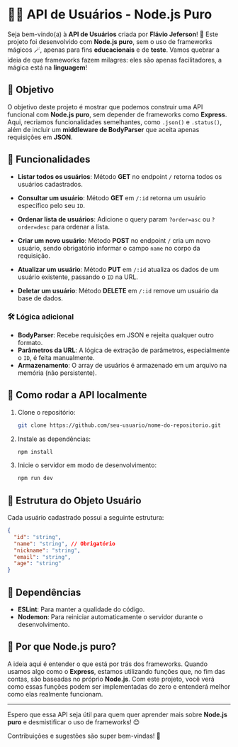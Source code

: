 # 🧑‍💻 API de Usuários - Node.js Puro

Seja bem-vindo(a) à **API de Usuários** criada por **Flávio Jeferson**! 🚀
Este projeto foi desenvolvido com **Node.js puro**, sem o uso de frameworks mágicos 🪄, apenas para fins **educacionais** e de **teste**. Vamos quebrar a ideia de que frameworks fazem milagres: eles são apenas facilitadores, a mágica está na **linguagem**!

## 🎯 Objetivo

O objetivo deste projeto é mostrar que podemos construir uma API funcional com **Node.js puro**, sem depender de frameworks como **Express**. Aqui, recriamos funcionalidades semelhantes, como `.json()` e `.status()`, além de incluir um **middleware de BodyParser** que aceita apenas requisições em **JSON**.

## 🔧 Funcionalidades

- **Listar todos os usuários**:
  Método **GET** no endpoint `/` retorna todos os usuários cadastrados.

- **Consultar um usuário**:
  Método **GET** em `/:id` retorna um usuário específico pelo seu `ID`.

- **Ordenar lista de usuários**:
  Adicione o query param `?order=asc` ou `?order=desc` para ordenar a lista.

- **Criar um novo usuário**:
  Método **POST** no endpoint `/` cria um novo usuário, sendo obrigatório informar o campo `name` no corpo da requisição.

- **Atualizar um usuário**:
  Método **PUT** em `/:id` atualiza os dados de um usuário existente, passando o `ID` na URL.

- **Deletar um usuário**:
  Método **DELETE** em `/:id` remove um usuário da base de dados.

### 🛠️ Lógica adicional

- **BodyParser**: Recebe requisições em JSON e rejeita qualquer outro formato.
- **Parâmetros da URL**: A lógica de extração de parâmetros, especialmente o `ID`, é feita manualmente.
- **Armazenamento**: O array de usuários é armazenado em um arquivo na memória (não persistente).

## 🚀 Como rodar a API localmente

1. Clone o repositório:

   ```bash
   git clone https://github.com/seu-usuario/nome-do-repositorio.git
   ```

2. Instale as dependências:

   ```bash
   npm install
   ```

3. Inicie o servidor em modo de desenvolvimento:
   ```bash
   npm run dev
   ```

## 📝 Estrutura do Objeto Usuário

Cada usuário cadastrado possui a seguinte estrutura:

```json
{
  "id": "string",
  "name": "string", // Obrigatório
  "nickname": "string",
  "email": "string",
  "age": "string"
}
```

## 🧰 Dependências

- **ESLint**: Para manter a qualidade do código.
- **Nodemon**: Para reiniciar automaticamente o servidor durante o desenvolvimento.

## 🤔 Por que Node.js puro?

A ideia aqui é entender o que está por trás dos frameworks. Quando usamos algo como o **Express**, estamos utilizando funções que, no fim das contas, são baseadas no próprio **Node.js**. Com este projeto, você verá como essas funções podem ser implementadas do zero e entenderá melhor como elas realmente funcionam.

---

Espero que essa API seja útil para quem quer aprender mais sobre **Node.js puro** e desmistificar o uso de frameworks! 😊

Contribuições e sugestões são super bem-vindas! 🙌
